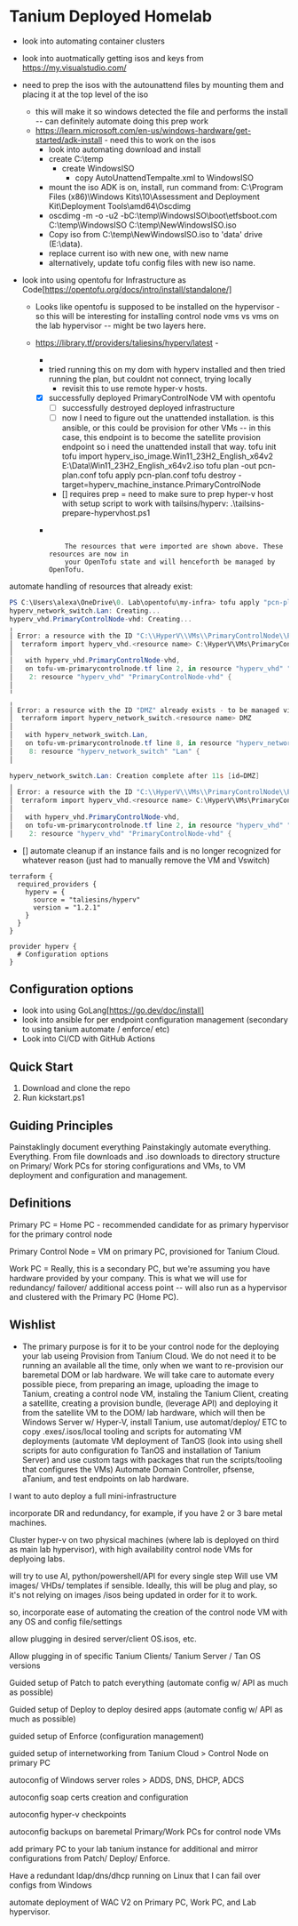 # Tanium Deployed Homelab

- look into automating container clusters
  
- look into auotmatically getting isos and keys from https://my.visualstudio.com/

- need to prep the isos with the autounattend files by mounting them and placing it at the top level of the iso
  - this will make it so windows detected the file and performs the install -- can definitely automate doing this prep work
  - https://learn.microsoft.com/en-us/windows-hardware/get-started/adk-install - need this to work on the isos
    - look into automating download and install
    - create C:\temp 
      - create WindowsISO
        - copy AutoUnattendTempalte.xml to WindowsISO
    - mount the iso ADK is on, install, run command from: C:\Program Files (x86)\Windows Kits\10\Assessment and Deployment Kit\Deployment Tools\amd64\Oscdimg
    - oscdimg -m -o -u2 -bC:\temp\WindowsISO\boot\etfsboot.com C:\temp\WindowsISO C:\temp\NewWindowsISO.iso
    - Copy iso from C:\temp\NewWindowsISO.iso to 'data' drive (E:\data\).
    - replace current iso with new one, with new name
    - alternatively, update tofu config files with new iso name.
  
- look into using opentofu for Infrastructure as Code[https://opentofu.org/docs/intro/install/standalone/]
  - Looks like opentofu is supposed to be installed on the hypervisor - so this will be interesting for installing control node vms vs vms on the lab hypervisor -- might be two layers here.
  - <https://library.tf/providers/taliesins/hyperv/latest> -

    - 
    - tried running this on my dom with hyperv installed and then tried running the plan, but couldnt not connect, trying locally
      - revisit this to use remote hyper-v hosts.

    - [x] successfully deployed PrimaryControlNode VM with opentofu 
      - [ ] successfully destroyed deployed infrastructure
      - [ ] now I need to figure out the unattended installation. is this ansible, or this could be provision for other VMs -- in this case, this endpoint
        is to become the satellite provision endpoint so i need the unattended install that way.
        tofu init
        tofu import hyperv_iso_image.Win11_23H2_English_x64v2 E:\Data\Win11_23H2_English_x64v2.iso
        tofu plan -out pcn-plan.conf
        tofu apply pcn-plan.conf
        tofu destroy -target=hyperv_machine_instance.PrimaryControlNode
      - [] requires prep =  need to make sure to prep hyper-v host with setup script to work with tailsins/hyperv: .\tailsins-prepare-hypervhost.ps1

    - ```tofu


          The resources that were imported are shown above. These resources are now in
          your OpenTofu state and will henceforth be managed by OpenTofu.
      ```
automate handling of resources that already exist:

```powershell
PS C:\Users\alexa\OneDrive\0. Lab\opentofu\my-infra> tofu apply "pcn-plan.conf"
hyperv_network_switch.Lan: Creating...
hyperv_vhd.PrimaryControlNode-vhd: Creating...
╷
│ Error: a resource with the ID "C:\\HyperV\\VMs\\PrimaryControlNode\\PrimaryControlNode.vhdx" already exists - to be managed via Terraform this resource needs to be imported into the State. Please see the resource documentation for "hyperv_vhd" for more information.
│  terraform import hyperv_vhd.<resource name> C:\HyperV\VMs\PrimaryControlNode\PrimaryControlNode.vhdx
│
│   with hyperv_vhd.PrimaryControlNode-vhd,
│   on tofu-vm-primarycontrolnode.tf line 2, in resource "hyperv_vhd" "PrimaryControlNode-vhd":
│    2: resource "hyperv_vhd" "PrimaryControlNode-vhd" {
│
╵
╷
│ Error: a resource with the ID "DMZ" already exists - to be managed via Terraform this resource needs to be imported into the State. Please see the resource documentation for "hyperv_network_switch" for more information.
│  terraform import hyperv_network_switch.<resource name> DMZ
│
│   with hyperv_network_switch.Lan,
│   on tofu-vm-primarycontrolnode.tf line 8, in resource "hyperv_network_switch" "Lan":
│    8: resource "hyperv_network_switch" "Lan" {
│

hyperv_network_switch.Lan: Creation complete after 11s [id=DMZ]
╷
│ Error: a resource with the ID "C:\\HyperV\\VMs\\PrimaryControlNode\\PrimaryControlNode.vhdx" already exists - to be managed via Terraform this resource needs to be imported into the State. Please see the resource documentation for "hyperv_vhd" for more information.
│  terraform import hyperv_vhd.<resource name> C:\HyperV\VMs\PrimaryControlNode\PrimaryControlNode.vhdx
│
│   with hyperv_vhd.PrimaryControlNode-vhd,
│   on tofu-vm-primarycontrolnode.tf line 2, in resource "hyperv_vhd" "PrimaryControlNode-vhd":
│    2: resource "hyperv_vhd" "PrimaryControlNode-vhd" {
```

- [] automate cleanup if an instance fails and is no longer recognized for whatever reason (just had to manually remove the VM and Vswitch)

```tofu
terraform {
  required_providers {
    hyperv = {
      source = "taliesins/hyperv"
      version = "1.2.1"
    }
  }
}

provider hyperv {
  # Configuration options
}
```

## Configuration options

- look into using GoLang[https://go.dev/doc/install]
- look into ansible for per endpoint configuration management (secondary to using tanium automate / enforce/ etc)
- Look into CI/CD with GitHub Actions

## Quick Start

1. Download and clone the repo
2. Run kickstart.ps1

## Guiding Principles

Painstaklingly document everything
Painstakingly automate everything.
Everything.
From file downloads and .iso downloads to directory structure on Primary/ Work PCs for storing configurations and VMs, to VM deployment and configuration and management.

## Definitions

Primary PC = Home PC - recommended candidate for as primary hypervisor for the primary control node

Primary Control Node = VM on primary PC, provisioned for Tanium Cloud.

Work PC = Really, this is a secondary PC, but we're assuming you have hardware provided by your company. This is what we will use for redundancy/ failover/ additional access point -- will also run as a hypervisor and clustered with the Primary PC (Home PC).

## Wishlist

- The primary purpose is for it to be your control node for the deploying your lab useing Provision from Tanium Cloud. We do not need it to be running an available all the time, only when we want to re-provision our baremetal DOM or lab hardware. We will take care to automate every possible piece, from preparing an image, uploading the image to Tanium, creating a control node VM, instaling the Tanium Client, creating a satellite, creating a provision bundle, (leverage API) and deploying it from the satellite VM to the DOM/ lab hardware, which will then be Windows Server w/ Hyper-V, install Tanium, use automat/deploy/ ETC to copy .exes/.isos/local tooling and scripts for automating VM deployments (automate VM deployment of TanOS (look into using shell scripts for auto configuration fo TanOS and installation of Tanium Server) and use custom tags with packages that run the scripts/tooling that configures the VMs) Automate Domain Controller, pfsense, aTanium, and test endpoints on lab hardware.

I want to auto deploy a full mini-infrastructure

incorporate DR and redundancy, for example, if you have 2 or 3 bare metal machines.

Cluster hyper-v on two physical machines (where lab is deployed on third as main lab hypervisor), with high availability control node VMs for deplyoing labs.

will try to use AI, python/powershell/API for every single step
Will use VM images/ VHDs/ templates if sensible. Ideally, this will be plug and play, so it's not relying on images /isos being updated in order for it to work.

so, incorporate ease of automating the creation of the control node VM with any OS and config file/settings

allow plugging in desired server/client OS.isos, etc.

Allow plugging in of specific Tanium Clients/ Tanium Server / Tan OS versions

Guided setup of Patch to patch everything (automate config w/ API as much as possible)

Guided setup of Deploy to deploy desired apps (automate config w/ API as much as possible)

guided setup of Enforce (configuration management)

guided setup of internetworking from Tanium Cloud > Control Node on primary PC

autoconfig of Windows server roles > ADDS, DNS, DHCP, ADCS

autoconfig soap certs creation and configuration

autoconfig hyper-v checkpoints

autoconfig backups on baremetal Primary/Work PCs for control node VMs

add primary PC to your lab tanium instance for additional and mirror configurations from Patch/ Deploy/ Enforce.

Have a redundant ldap/dns/dhcp running on Linux that I can fail over configs from Windows

automate deployment of WAC V2 on Primary PC, Work PC, and Lab hypervisor.
